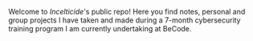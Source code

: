 Welcome to *Incelticide*'s public repo! Here you find notes, personal and group projects I have taken and made during a 7-month cybersecurity training program I am currently undertaking at BeCode.
